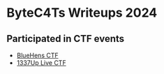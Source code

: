 # ByteC4Ts Writeups 2024

## Participated in CTF events

- [BlueHens CTF](https://bluehens.ctfd.io/challenges)
- [1337Up Live CTF](https://ctf.intigriti.io/challenges)
